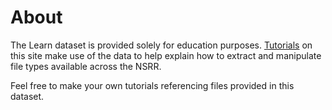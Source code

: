 # About

The Learn dataset is provided solely for education purposes.
[Tutorials](https://sleepdata.org/tools?type=tutorial) on this site make use of
the data to help explain how to extract and manipulate file types available
across the NSRR.

Feel free to make your own tutorials referencing files provided in this dataset.
